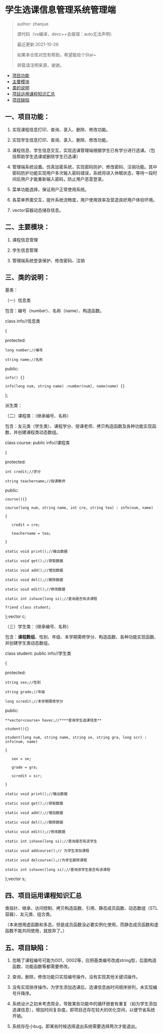 # 学生选课信息管理系统管理端

> author: zhanjue
>
> 源代码（vs编译，devc++会报错：auto无法声明） 
>
> 最近更新:2021-10-26
>
> 如果本仓库对您有帮助，希望能给个Star~
>
> 转载请注明来源，谢谢。





* [项目功能](#项目功能)
* [主要模块](#主要模块)
* [类的说明](#类的说明)
* [项目运用课程知识汇总](#项目运用课程知识汇总)
* [项目缺陷](#项目缺陷)






## 一、项目功能：

1. 实现课程信息打印、查询、录入、删除、修改功能。

2. 实现学生信息打印、查询、录入、删除、修改功能。

3. 课程信息、学生信息交互，实现选课管理端根据学生已有学分进行选课。（包括帮助学生选课或删除学生已选课）

4. 管理端系统设置。仿真加密系统，实现密码防护、修改密码、注销功能。其中密码防护功能实现用户多次输入密码错误，系统将进入休眠状态，等待一段时间后用户才能重新输入密码，防止用户恶意登录。

5. 菜单功能选择，保证用户正常使用系统。

6. 各菜单界面交互，提升系统流畅度，用户使用效率及营造良好用户体验环境。
7. vector容器动态储存信息。

 

## 二、主要模块：

1. 课程信息管理

2. 学生信息管理

3. 管理端系统登录保护、修改密码、注销

 


## 三、类的说明：

基类：

（一）信息类

包含：编号（number）、名称（name）、构造函数。

class info//信息类

{

protected:

    long number;//编号
    
    string name;//名称

public:

    info() {}
    
    info(long num, string name) :number(num), name(name) {}

};

派生类：

（二）课程类：（继承编号、名称）

包含：友元类（学生类）、课程学分、授课老师、拷贝构造函数及各种功能实现函数，并创建课程类动态数组。

class course: public info//课程类

{

protected:

    int credit;//学分
    
    string teachername;//授课教师

public:

    course(){}
    
    course(long num, string name, int cre, string tea) : info(num, name)
    
    {
    
       credit = cre;
    
       teachername = tea;
    
    }
    
    static void print();//输出数据
    
    static void get();//获取数据
    
    static void add();//增加数据
    
    static void del();//删除数据
    
    static void edit();//修改数据
    
    static int ishave(long si);//查询是否有该课程
    
    friend class student;

};vector<course> c;

 

（三）学生类：（继承编号、名称）

包含：**课程数组**、性别、年级、本学期需修学分、构造函数、各种功能实现函数、并创建学生类动态数组。

class student: public info//学生类

{

protected:

    string sex;//性别
    
    string grade;//年级
    
    long scredit;//本学期需修学分

public:

    **vector<course> havec;//****查询学生选课信息**
    
    student(){}
    
    student(long num, string name, string se, string gra, long scr) : info(num, name)
    
    {
    
       sex = se;
    
       grade = gra;
    
       scredit = scr;
    
    }
    
    static void print();//输出数据
    
    static void get();//获取数据
    
    static void add();//增加数据
    
    static void del();//删除数据
    
    static void edit();//修改数据
    
    static int ishave(long si);//查询是否有该学生
    
    static void addcourse();// 为学生添加课程
    
    static void delcourse();//为学生删除课程
    
    static int ishavec(long si);//查询该学生是否有该课程

};vector<student> s;

 

## 四、项目运用课程知识汇总

类指针、继承、访问控制、拷贝构造函数、引用、静态成员函数、动态数组（STL容器）、友元类、组合类。

（本来想用虚函数和多态，但是成员函数没必要实例化使用，而静态成员函数和虚函数不能共同使用，就放弃了。）

 

## 五、项目缺陷：

1.  忽略了课程编号可能为001，0002等，应把基类编号改成string型，后面构造函数、功能函数等都需要修改。

2. 查询，删除，修改功能只实现编号操作，没有实现其他关键词操作。
3. 没有实现排序操作。为学生添加选课后，选课信息由时间顺序排列，未实现编号升降序。
4. 系统设计之初未考虑周全，导致某些功能中的循环嵌套有重复（如为学生添加选课信息），增加时间复杂度。即项目还存在较大的优化空间，以便节省系统开销。
5. 系统存在小bug，即某些时候选择退出系统需要选择两次才能退出。
